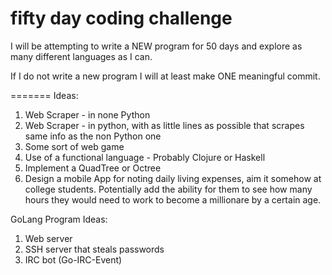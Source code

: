 fifty day coding challenge
==========================

I will be attempting to write a NEW program for 50 days and explore as many different languages as I can.

If I do not write a new program I will at least make ONE meaningful commit.

=======
Ideas:
1. Web Scraper - in none Python
2. Web Scraper - in python, with as little lines as possible that scrapes same info as the non Python one
3. Some sort of web game
4. Use of a functional language - Probably Clojure or Haskell
5. Implement a QuadTree or Octree
6. Design a mobile App for noting daily living expenses, aim it somehow at college students. Potentially add the ability for them to see how many hours they would need to work to become a millionare by a certain age.

GoLang Program Ideas:
1. Web server
2. SSH server that steals passwords
3. IRC bot (Go-IRC-Event)

